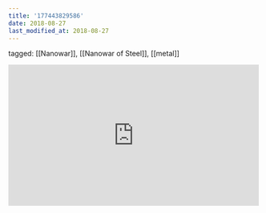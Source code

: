```yaml
---
title: '177443829586'
date: 2018-08-27
last_modified_at: 2018-08-27
---
```

tagged: [[Nanowar]], [[Nanowar of Steel]], [[metal]]
<iframe allow="accelerometer; autoplay; clipboard-write; encrypted-media; gyroscope; picture-in-picture" allowfullscreen="" frameborder="0" height="281" id="youtube_iframe" src="https://www.youtube.com/embed/miekjLzzCDk?feature=oembed&amp;enablejsapi=1&amp;origin=https://safe.txmblr.com&amp;wmode=opaque" width="500"></iframe>